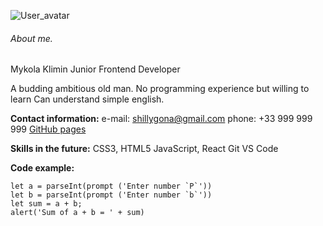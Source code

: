 ![User_avatar](Avatar_CV.jpg)

###### About me.
Mykola Klimin
Junior Frontend Developer

A budding ambitious old man.
No programming experience but willing to learn
Can understand simple english.

**Contact information:**
e-mail: shillygona@gmail.com
phone:  +33 999 999 999
[GitHub pages](./img/Avatar_CV.jpg)

**Skills in the future:**
CSS3, HTML5
JavaScript, React
Git
VS Code

**Code example:**
```
let a = parseInt(prompt ('Enter number `Р`'))
let b = parseInt(prompt ('Enter number `b`'))
let sum = a + b;
alert('Sum of a + b = ' + sum) 
```
